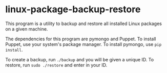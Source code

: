 # linux-package-backup-restore

This program is a utility to backup and restore all installed Linux packages on a given machine.

The dependencies for this program are pymongo and Puppet.
	To install Puppet, use your system's package manager.
	To install pymongo, use `pip install`.

To create a backup, run `./backup` and you will be given a unique ID. To restore, run `sudo ./restore` and enter in your ID.
